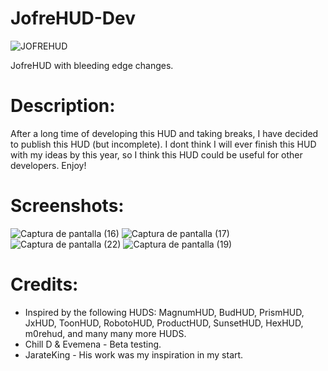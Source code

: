 # JofreHUD-Dev

![JOFREHUD](https://user-images.githubusercontent.com/70734327/168654533-962da930-c1ac-4d8e-bd0b-4979ec710ec6.png)

JofreHUD with bleeding edge changes.

# Description:
After a long time of developing this HUD and taking breaks, I have decided to publish this HUD (but incomplete). I dont think I will ever finish this HUD with my ideas by this year, so I think this HUD could be useful for other developers. Enjoy!

# Screenshots:
![Captura de pantalla (16)](https://user-images.githubusercontent.com/70734327/168689806-62e9bf2a-5592-48d0-85e2-a9a5539a5b10.png)
![Captura de pantalla (17)](https://user-images.githubusercontent.com/70734327/168689846-2b112034-1eb6-4fa5-b4c6-7a79a2f241a6.png)
![Captura de pantalla (22)](https://user-images.githubusercontent.com/70734327/168689862-699d3fbb-7d9f-4311-a03d-984aa8f1976c.png)
![Captura de pantalla (19)](https://user-images.githubusercontent.com/70734327/168689873-5f15cd07-43fa-4ccf-ba78-9a9242591538.png)

# Credits:
- Inspired by the following HUDS: MagnumHUD, BudHUD, PrismHUD, JxHUD, ToonHUD, RobotoHUD, ProductHUD, SunsetHUD, HexHUD, m0rehud, and many many more HUDS.
- Chill D & Evemena - Beta testing.
- JarateKing - His work was my inspiration in my start.
